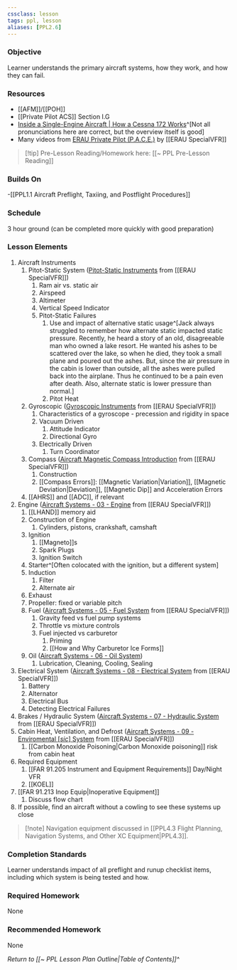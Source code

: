 ```yaml
---
cssclass: lesson
tags: ppl, lesson
aliases: [PPL2.6]
---
```

### Objective
Learner understands the primary aircraft systems, how they work, and how they can fail.

### Resources
- [[AFM]]/[[POH]]
- [[Private Pilot ACS]] Section I.G
- [Inside a Single-Engine Aircraft | How a Cessna 172 Works](https://www.youtube.com/watch?v=DvCv2SuKCE8)^[Not all pronunciations here are correct, but the overview itself is good]
- Many videos from [ERAU Private Pilot (P.A.C.E.)](https://www.youtube.com/playlist?list=PL-5QlDZlK74GrL0fb6V_FZSLX86V9A7j4) by [[ERAU SpecialVFR]]

> [!tip] Pre-Lesson Reading/Homework here: [[~ PPL Pre-Lesson Reading]]

### Builds On
-[[PPL1.1 Aircraft Preflight, Taxiing, and Postflight Procedures]]


### Schedule
3 hour ground (can be completed more quickly with good preparation)

### Lesson Elements 
1. Aircraft Instruments
	1. Pitot-Static System ([Pitot-Static Instruments](https://www.youtube.com/watch?v=kdFGbUouE_4) from [[ERAU SpecialVFR]])
		1. Ram air vs. static air
		2. Airspeed
		3. Altimeter
		4. Vertical Speed Indicator
		5. Pitot-Static Failures
			1. Use and impact of alternative static usage^[Jack always struggled to remember how alternate static impacted static pressure. Recently, he heard a story of an old, disagreeable man who owned a lake resort. He wanted his ashes to be scattered over the lake, so when he died, they took a small plane and poured out the ashes. But, since the air pressure in the cabin is lower than outside, all the ashes were pulled back into the airplane. Thus he continued to be a pain even after death. Also, alternate static is lower pressure than normal.]
			2. Pitot Heat
	2. Gyroscopic ([Gyroscopic Instruments](https://www.youtube.com/watch?v=hVsx4XWafXg) from [[ERAU SpecialVFR]])
		1. Characteristics of a gyroscope - precession and rigidity in space
		2. Vacuum Driven
			1. Attitude Indicator
			2. Directional Gyro
		3. Electrically Driven
			1. Turn Coordinator
	3. Compass ([Aircraft Magnetic Compass Introduction](https://www.youtube.com/watch?v=4dDKjdj_Dvc) from [[ERAU SpecialVFR]])
		1. Construction
		2. [[Compass Errors]]: [[Magnetic Variation|Variation]], [[Magnetic Deviation|Deviation]], [[Magnetic Dip]] and Acceleration Errors
	4. [[AHRS]] and [[ADC]], if relevant
2. Engine ([Aircraft Systems - 03 - Engine](https://youtube.com/watch?v=gIdXLMVP6VU) from [[ERAU SpecialVFR]])
	1. [[LHAND]] memory aid
	2. Construction of Engine
		1. Cylinders, pistons, crankshaft, camshaft
	3. Ignition
		1. [[Magneto]]s
		2. Spark Plugs
		3. Ignition Switch
	4. Starter^[Often colocated with the ignition, but a different system]
	5. Induction
		1. Filter
		2. Alternate air
	6. Exhaust
	7. Propeller: fixed or variable pitch
	8. Fuel ([Aircraft Systems - 05 - Fuel System](https://www.youtube.com/watch?v=rya4YFDpsPs) from [[ERAU SpecialVFR]])
		1. Gravity feed vs fuel pump systems
		2. Throttle vs mixture controls
		3. Fuel injected vs carburetor
			1. Priming
			2. [[How and Why Carburetor Ice Forms]]
	9. Oil ([Aircraft Systems - 06 - Oil System](https://www.youtube.com/watch?v=cWDCXFwPLIs))
		1. Lubrication, Cleaning, Cooling, Sealing
3. Electrical System ([Aircraft Systems - 08 - Electrical System](https://www.youtube.com/watch?v=d5sXmNplQHw) from [[ERAU SpecialVFR]])
	1. Battery
	2. Alternator
	3. Electrical Bus
	4. Detecting Electrical Failures
4. Brakes / Hydraulic System ([Aircraft Systems - 07 - Hydraulic System](https://www.youtube.com/watch?v=M1UddxRAjbc) from [[ERAU SpecialVFR]])
5. Cabin Heat, Ventilation, and Defrost ([Aircraft Systems - 09 - Enviromental [*sic*] System](https://www.youtube.com/watch?v=MVlEOlM-DPo) from [[ERAU SpecialVFR]])
	1. [[Carbon Monoxide Poisoning|Carbon Monoxide poisoning]] risk from cabin heat
6. Required Equipment
	1. [[FAR 91.205 Instrument and Equipment Requirements]] Day/Night VFR
	2. [[KOEL]]
7. [[FAR 91.213 Inop Equip|Inoperative Equipment]]
	1. Discuss flow chart
8. If possible, find an aircraft without a cowling to see these systems up close

> [!note] Navigation equipment discussed in [[PPL4.3 Flight Planning, Navigation Systems, and Other XC Equipment|PPL4.3]].

### Completion Standards
Learner understands impact of all preflight and runup checklist items, including which system is being tested and how.

### Required Homework
None

### Recommended Homework
None

*Return to [[~ PPL Lesson Plan Outline|Table of Contents]]^*